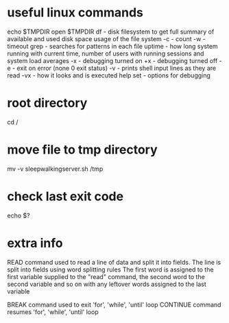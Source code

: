 # useful linux commands

echo $TMPDIR
open $TMPDIR
df - disk filesystem to get full summary of available and used disk space usage of the file system
-c - count
-w - timeout
grep - searches for patterns in each file
uptime - how long system running with current time, number of users with running sessions and system load averages
-x - debugging turned on
+x - debugging turned off
-e - exit on error (none 0 exit status)
-v - prints shell input lines as they are read
-vx - how it looks and is executed
help set - options for debugging

# root directory
cd /

# move file to tmp directory
mv -v sleepwalkingserver.sh /tmp

# check last exit code
echo $?

# extra info
READ command used to read a line of data and split it into fields. The line is split into fields using word splitting rules
The first word is assigned to the first variable supplied to the "read" command,
the second word to the second variable and so on with any leftover words assigned to the last variable

BREAK command used to exit 'for', 'while', 'until' loop
CONTINUE command resumes 'for', 'while', 'until' loop